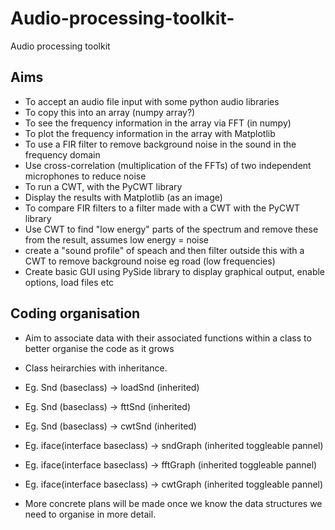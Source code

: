 # Audio-processing-toolkit-
Audio processing toolkit 

## Aims

* To accept an audio file input with some python audio libraries
* To copy this into an array (numpy array?)
* To see the frequency information in the array via FFT (in numpy)
* To plot the frequency information in the array with Matplotlib
* To use a FIR filter to remove background noise in the sound in the frequency domain
* Use cross-correlation (multiplication of the FFTs) of two independent microphones to reduce noise
* To run a CWT, with the PyCWT library
* Display the results with Matplotlib (as an image)
* To compare FIR filters to a filter made with a CWT with the PyCWT library
* Use CWT to find "low energy" parts of the spectrum and remove these from the result, assumes low energy = noise
* create a "sound profile" of speach and then filter outside this with a CWT to remove background noise eg road (low frequencies)
* Create basic GUI using PySide library to display graphical output, enable options, load files etc

## Coding organisation
* Aim to associate data with their associated functions within a class to better organise the code as it grows
* Class heirarchies with inheritance.
* Eg. Snd (baseclass) -> loadSnd (inherited)
* Eg. Snd (baseclass) -> fttSnd (inherited)
* Eg. Snd (baseclass) -> cwtSnd (inherited)

* Eg. iface(interface baseclass) -> sndGraph (inherited toggleable pannel)
* Eg. iface(interface baseclass) -> fftGraph (inherited toggleable pannel)
* Eg. iface(interface baseclass) -> cwtGraph (inherited toggleable pannel)
 
* More concrete plans will be made once we know the data structures we need to organise in more detail.
